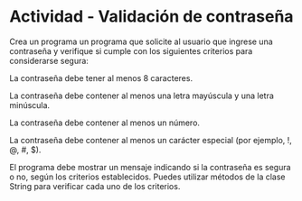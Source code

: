 # Actividad - Validación de contraseña

Crea  un programa un programa que solicite al usuario que ingrese una contraseña y verifique si cumple con los siguientes criterios para considerarse segura:

La contraseña debe tener al menos 8 caracteres.

La contraseña debe contener al menos una letra mayúscula y una letra minúscula.

La contraseña debe contener al menos un número.

La contraseña debe contener al menos un carácter especial (por ejemplo, !, @, #, $).

El programa debe mostrar un mensaje indicando si la contraseña es segura o no, según los criterios establecidos. Puedes utilizar métodos de la clase String para verificar cada uno de los criterios.